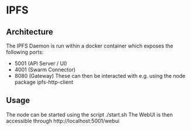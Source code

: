 # IPFS
## Architecture
The IPFS Daemon is run within a docker container which exposes the following ports:
* 5001 (API Server / UI)
* 4001 (Swarm Connector)
* 8080 (Gateway)
These can then be interacted with e.g. using the node package ipfs-http-client
 ## Usage
 The node can be started using the script ./start.sh
 The WebUI is then accessible through  http://localhost:5001/webui
